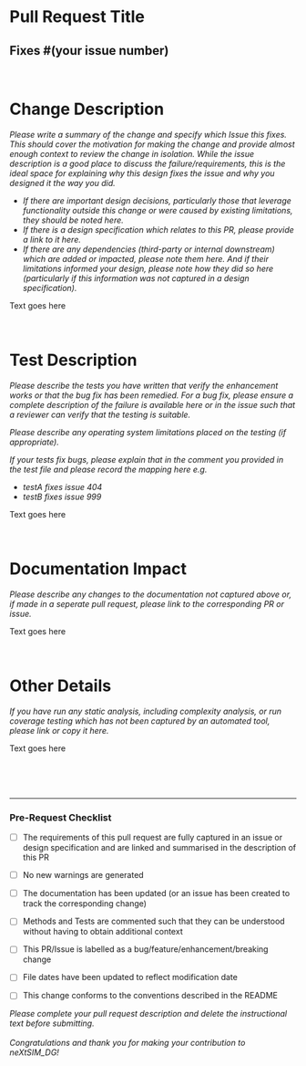 # Pull Request Title
## Fixes \#(your issue number)

<br>

# Change Description
<em>
Please write a summary of the change and specify which Issue this fixes. This should cover the motivation for making the change and provide almost enough context to review the change in isolation. While the issue description is a good place to discuss the failure/requirements, this is the ideal space for explaining why this design fixes the issue and why you designed it the way you did.

<br>

- If there are important design decisions, particularly those that leverage functionality outside this change or were caused by existing limitations, they should be noted here.
- If there is a design specification which relates to this PR, please provide a link to it here.
- If there are any dependencies (third-party or internal downstream) which are added or impacted, please note them here. And if their limitations informed your design, please note how they did so here (particularly if this information was not captured in a design specification).
</em>

Text goes here




<br>

# Test Description
<em>
Please describe the tests you have written that verify the enhancement works or that the bug fix has been remedied. For a bug fix, please ensure a complete description of the failure is available here or in the issue such that a reviewer can verify that the testing is suitable. 

Please describe any operating system limitations placed on the testing (if appropriate).

If your tests fix bugs, please explain that in the comment you provided in the test file and please record the mapping here e.g.
- testA fixes issue 404
- testB fixes issue 999
</em>

Text goes here




<br>

# Documentation Impact
<em>
Please describe any changes to the documentation not captured above or, if made in a seperate pull request, please link to the corresponding PR or issue. 
</em>

Text goes here





<br>

# Other Details
<em>
If you have run any static analysis, including complexity analysis, or run coverage testing which has not been captured by an automated tool, please link or copy it here.
</em>

Text goes here




<br><br><br>
<hr>

### Pre-Request Checklist

- [  ] The requirements of this pull request are fully captured in an issue or design specification and are linked and summarised in the description of this PR
- [  ] No new warnings are generated
- [  ] The documentation has been updated (or an issue has been created to track the corresponding change)
- [  ] Methods and Tests are commented such that they can be understood without having to obtain additional context
- [  ] This PR/Issue is labelled as a bug/feature/enhancement/breaking change
- [  ] File dates have been updated to reflect modification date
- [  ] This change conforms to the conventions described in the README




<em>
Please complete your pull request description and delete the instructional text before submitting.
</em>
<br><br>
<em>
Congratulations and thank you for making your contribution to neXtSIM_DG!
</em>